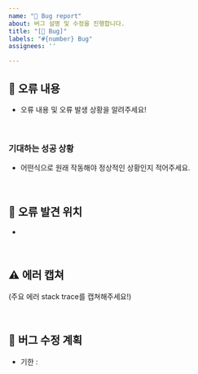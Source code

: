 ```yaml
---
name: "🐞 Bug report"
about: 버그 설명 및 수정을 진행합니다.
title: "[🐞 Bug]"
labels: "#{number} Bug"
assignees: ''

---
```


## 🐞 오류 내용

- 오류 내용 및 오류 발생 상황을 알려주세요!

<br>

### 기대하는 성공 상황

- 어떤식으로 원래 작동해야 정상적인 상황인지 적어주세요.

<br>

## 🚩 오류 발견 위치
- 

<br>

## ⚠ 에러 캡쳐

(주요 에러 stack trace를 캡쳐해주세요!)

<br>

## 📆 버그 수정 계획

- 기한 :
  <br>